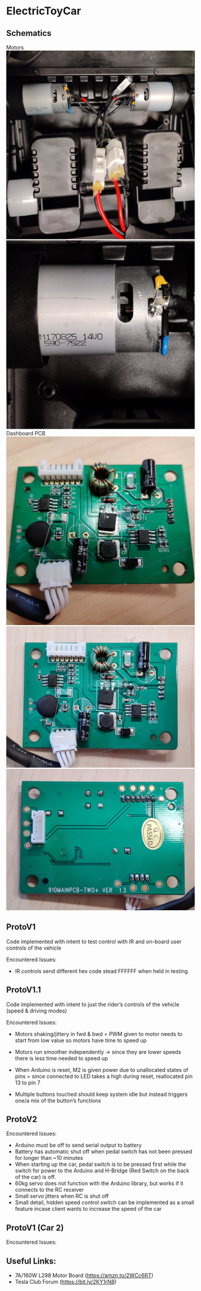 # ElectricToyCar

## Schematics

Motors
![Alt Text](https://github.com/tennercheung/ElectricToyCar/blob/master/Schematics/Motors.jpg)
![Alt Text](https://github.com/tennercheung/ElectricToyCar/blob/master/Schematics/Motor_close_up.jpg)
Dashboard PCB
![Alt Text](https://github.com/tennercheung/ElectricToyCar/blob/master/Schematics/Dash_zoomed.jpg)
![Alt Text](https://github.com/tennercheung/ElectricToyCar/blob/master/Schematics/Dash.jpg)
![Alt Text](https://github.com/tennercheung/ElectricToyCar/blob/master/Schematics/Dash2.jpg)

## ProtoV1

Code implemented with intent to test control with IR and on-board user controls of the vehicle


Encountered Issues:
* IR controls send different hex code stead FFFFFF when held in testing

## ProtoV1.1

Code implemented with intent to just the rider’s controls of the vehicle (speed & driving modes)

Encountered Issues:
* Motors shaking/jittery in fwd & bwd = PWM given to motor needs to start from low value so motors have time to speed up
* Motors run smoother independently -> since they are lower speeds there is less time needed to speed up
* When Arduino is reset, M2 is given power due to unallocated states of pins = since connected to LED takes a high during reset, reallocated pin 13 to pin 7

* Multiple buttons touched should keep system idle but instead triggers one/a mix of the button’s functions

## ProtoV2

Encountered Issues:
* Arduino must be off to send serial output to battery
* Battery has automatic shut off when pedal switch has not been pressed for longer than ~10 minutes
* When starting up the car, pedal switch is to be pressed first while the switch for power to the Arduino and H-Bridge (Red Switch on the back of the car) is off.
* 60kg servo does not function with the Arduino library, but works if it connects to the RC receiver
* Small servo jitters when RC is shut off
* Small detail, hidden speed control switch can be implemented as a small feature incase client wants to increase the speed of the car

## ProtoV1 (Car 2)
Encountered Issues:

## Useful Links:
* 7A/160W L298 Motor Board (https://amzn.to/2WCc6RT)
* Tesla Club Forum (https://bit.ly/2KY1rN8)


